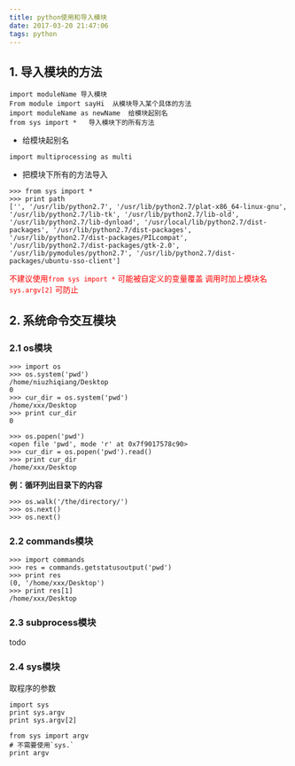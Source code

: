 ```yaml
---
title: python使用和导入模块
date: 2017-03-20 21:47:06
tags: python
---
```


## 1. 导入模块的方法 

```
import moduleName 导入模块
From module import sayHi  从模块导入某个具体的方法
import moduleName as newName  给模块起别名
from sys import *   导入模块下的所有方法 
```

- 给模块起别名
```
import multiprocessing as multi
```


- 把模块下所有的方法导入
```
>>> from sys import *
>>> print path
['', '/usr/lib/python2.7', '/usr/lib/python2.7/plat-x86_64-linux-gnu', '/usr/lib/python2.7/lib-tk', '/usr/lib/python2.7/lib-old', '/usr/lib/python2.7/lib-dynload', '/usr/local/lib/python2.7/dist-packages', '/usr/lib/python2.7/dist-packages', '/usr/lib/python2.7/dist-packages/PILcompat', '/usr/lib/python2.7/dist-packages/gtk-2.0', '/usr/lib/pymodules/python2.7', '/usr/lib/python2.7/dist-packages/ubuntu-sso-client']
```

<font color=red>不建议使用`from sys import *` 可能被自定义的变量覆盖 调用时加上模块名 `sys.argv[2]` 可防止 </font>


## 2. 系统命令交互模块
### 2.1 os模块

```
>>> import os
>>> os.system('pwd')
/home/niuzhiqiang/Desktop
0
>>> cur_dir = os.system('pwd')
/home/xxx/Desktop
>>> print cur_dir
0

>>> os.popen('pwd')
<open file 'pwd', mode 'r' at 0x7f9017578c90>
>>> cur_dir = os.popen('pwd').read()
>>> print cur_dir
/home/xxx/Desktop
```
**例：循环列出目录下的内容**

```
>>> os.walk('/the/directory/')
>>> os.next()
>>> os.next()
```

### 2.2 commands模块
```
>>> import commands
>>> res = commands.getstatusoutput('pwd')
>>> print res
(0, '/home/xxx/Desktop')
>>> print res[1]
/home/xxx/Desktop
```

### 2.3 subprocess模块
todo



### 2.4 sys模块

取程序的参数
```
import sys
print sys.argv
print sys.argv[2]
```

```
from sys import argv
# 不需要使用`sys.`
print argv
```

